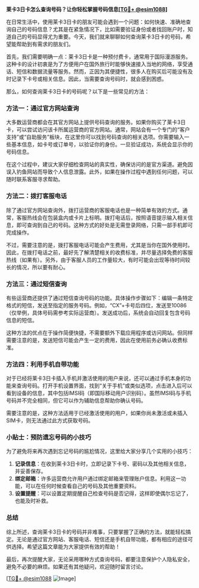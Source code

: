 **莱卡3日卡怎么查询号码？让你轻松掌握号码信息[[TG💪+ @esim1088](https://t.me/s/esim1088)]**

在日常生活中，使用莱卡3日卡的朋友可能会遇到一个问题：如何快速、准确地查询自己的号码信息？尤其是在紧急情况下，比如需要验证身份或者找回账户时，知道自己的号码显得尤为重要。今天，我们就来聊聊如何查询莱卡3日卡的号码，希望能帮助到有需求的朋友们。

首先，我们需要明确一点：莱卡3日卡是一种预付费卡，通常用于国际漫游服务。这种卡的设计初衷是为了方便用户在国外旅行时能够快速接入当地的网络，享受通话、短信和数据流量等服务。然而，正因为其便捷性，很多人在购买后可能没有及时记录下卡号或相关信息。因此，当需要查询号码时，就会感到困惑。

那么，如何查询莱卡3日卡的号码呢？以下是一些常见的方法：

### 方法一：通过官方网站查询

大多数运营商都会在其官方网站上提供号码查询的服务。如果你购买了莱卡3日卡，可以尝试访问该卡所属运营商的官方网站。通常，网站会有一个专门的“客户支持”或“自助服务”板块，在这里你可以找到号码查询的相关选项。你需要输入一些基本信息，如卡号或订单号，以验证你的身份。一旦验证成功，系统会显示你的号码信息。

在这个过程中，建议大家仔细检查网站的真实性，确保访问的是官方渠道。避免因误入钓鱼网站而导致个人信息泄露。此外，如果在操作过程中遇到任何问题，可以随时联系客服寻求帮助。

### 方法二：拨打客服电话

除了通过官方网站查询外，拨打运营商的客服电话也是一种简单有效的方式。通常，客服热线会在包装盒内或卡片上标明。拨打电话后，按照语音提示输入相关信息，即可查询到自己的号码。这种方式的好处是无需登录网络，只需一部手机即可完成操作。

不过，需要注意的是，拨打客服电话可能会产生费用，尤其是当你在国外使用时。因此，在拨打电话之前，最好先了解清楚相关的收费标准，并尽量选择免费的客服热线（如果有）。另外，由于客服人员的工作量较大，有时可能会出现等待时间较长的情况，所以要有耐心。

### 方法三：通过短信查询

有些运营商还提供了通过短信查询号码的功能。具体操作步骤如下：编辑一条特定格式的短信，发送至指定的服务号码。例如，“CX”+卡号后四位，发送至10086（仅举例，具体号码需参考实际运营商）。发送成功后，系统会自动回复包含号码信息的短信。

这种方法的优点在于操作简便快捷，不需要额外下载应用程序或访问网站。但同样需要注意的是，发送短信可能会产生一定的费用，因此在使用前务必确认收费标准。

### 方法四：利用手机自带功能

对于已经将莱卡3日卡插入手机并激活使用的用户来说，还可以通过手机本身的功能来查询号码。打开手机设置界面，找到“关于手机”或类似选项，点击进入后可以看到设备的信息，其中包括IMSI码（即国际移动用户识别码）。虽然IMSI码与手机号码并不完全相同，但它可以作为辅助信息帮助你确认号码。

需要注意的是，这种方法适用于已经激活使用的用户，如果你尚未激活或未插入SIM卡，则无法通过此方式获取号码。

### 小贴士：预防遗忘号码的小技巧

为了避免将来再次遇到忘记号码的尴尬情况，这里给大家分享几个实用的小技巧：

1. **记录信息**：在收到莱卡3日卡时，立即记录下卡号、密码以及其他相关信息，并妥善保存。
2. **绑定邮箱**：许多运营商允许用户通过绑定邮箱来管理账户信息。利用这一功能，可以在任何时候查看自己的号码及其他重要资料。
3. **设置提醒**：可以设置定期提醒自己检查号码是否记得，这样即使偶尔忘记了，也能及时补救。

### 总结

综上所述，查询莱卡3日卡的号码并非难事，只要掌握了正确的方法，就能轻松搞定。无论是通过官方网站、客服电话、短信还是手机自带功能，都有相应的途径可供选择。希望这篇文章能为大家提供有效的帮助！

最后，再次提醒大家，无论采用哪种方式查询号码，都要注意保护个人隐私安全，避免不必要的麻烦。如果还有其他疑问，欢迎随时留言讨论。

[[TG💪+ @esim1088](https://t.me/s/esim1088) ![Image](https://i.postimg.cc/4NQfJmqS/Snipaste-2025-05-13-00-14-12.png)]